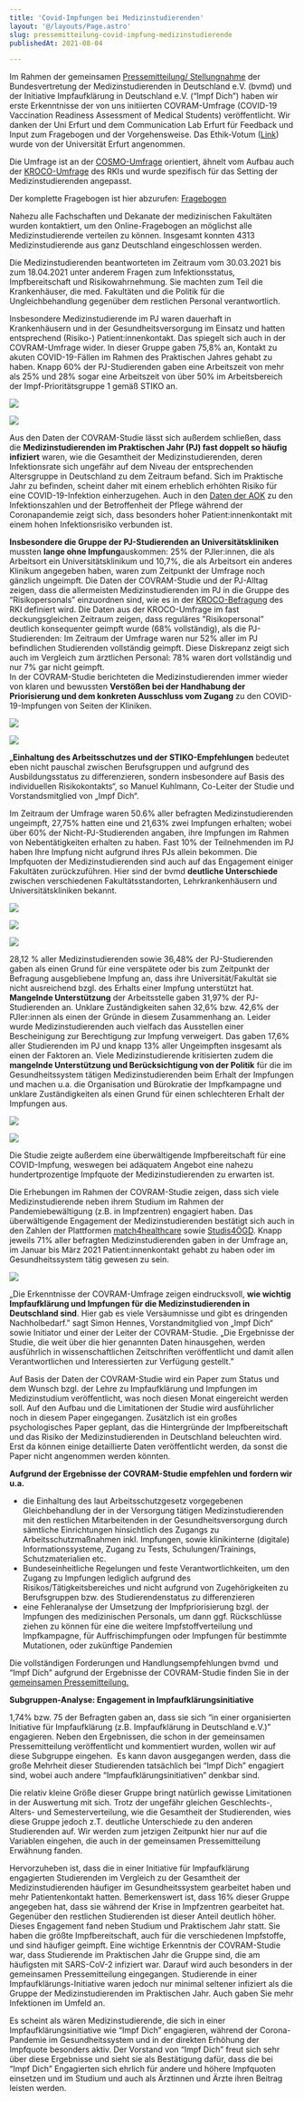 ```yaml
---
title: 'Covid-Impfungen bei Medizinstudierenden'
layout: '@/layouts/Page.astro'
slug: pressemitteilung-covid-impfung-medizinstudierende
publishedAt: 2021-08-04

---
```


Im Rahmen der gemeinsamen [Pressemitteilung/ Stellungnahme](https://www.bvmd.de/fileadmin/user_upload/2021-08-04_PM_Eine_vermeidbare_Gef%C3%A4hrdung_-_bvmd_und_Impf_Dich_ver%C3%B6ffentlichen_Daten_zu_Infektionszahlen_und_Fehlern_in_der_Impfkampagne_f%C3%BCr_Medizinstudierende.pdf) der Bundesvertretung der Medizinstudierenden in Deutschland e.V. (bvmd) und der Initiative Impfaufklärung in Deutschland e.V. (“Impf Dich”) haben wir erste Erkenntnisse der von uns initiierten COVRAM-Umfrage (COVID-19 Vaccination Readiness Assessment of Medical Students) veröffentlicht. Wir danken der Uni Erfurt und dem Communication Lab Erfurt für Feedback und Input zum Fragebogen und der Vorgehensweise. Das Ethik-Votum ([Link](https://impf-dich.org/_Resources/Persistent/f/e/3/4/fe344a0c13af576438eec1fe2758f754dc379188/Angenommener%20Ethikantrag_Erfurt_Mitteilung%20an%20die%20Antragsteller_eng.pdf)) wurde von der Universität Erfurt angenommen. 

Die Umfrage ist an der [COSMO-Umfrage](https://projekte.uni-erfurt.de/cosmo2020/web/) orientiert, ähnelt vom Aufbau auch der [KROCO-Umfrage](https://www.rki.de/DE/Content/InfAZ/N/Neuartiges_Coronavirus/Projekte_RKI/Kroco-Report150721.pdf?__blob=publicationFile) des RKIs und wurde spezifisch für das Setting der Medizinstudierenden angepasst.

Der komplette Fragebogen ist hier abzurufen: [Fragebogen](https://impf-dich.org/_Resources/Persistent/d/7/4/f/d74f75130ca971706067b8d6ec9f2f395032ec73/Codebuch%20f%C3%BCr%20Auswertung.pdf)

Nahezu alle Fachschaften und Dekanate der medizinischen Fakultäten wurden kontaktiert, um den Online-Fragebogen an möglichst alle Medizinstudierende verteilen zu können. Insgesamt konnten 4313 Medizinstudierende aus ganz Deutschland eingeschlossen werden.

Die Medizinstudierenden beantworteten im Zeitraum vom 30.03.2021 bis zum 18.04.2021 unter anderem Fragen zum Infektionsstatus, Impfbereitschaft und Risikowahrnehmung. Sie machten zum Teil die Krankenhäuser, die med. Fakultäten und die Politik für die Ungleichbehandlung gegenüber dem restlichen Personal verantwortlich.

Insbesondere Medizinstudierende im PJ waren dauerhaft in Krankenhäusern und in der Gesundheitsversorgung im Einsatz und hatten entsprechend (Risiko-) Patient:innenkontakt. Das spiegelt sich auch in der COVRAM-Umfrage wider. In dieser Gruppe gaben 75,8% an, Kontakt zu akuten COVID-19-Fällen im Rahmen des Praktischen Jahres gehabt zu haben. Knapp 60% der PJ-Studierenden gaben eine Arbeitszeit von mehr als 25% und 28% sogar eine Arbeitszeit von über 50% im Arbeitsbereich der Impf-Prioritätsgruppe 1 gemäß STIKO an.

![](./prio1.png)

![](./PJler%20COVID%20Kontakt%5B35%5D.png)

Aus den Daten der COVRAM-Studie lässt sich außerdem schließen, dass die **Medizinstudierenden im Praktischen Jahr (PJ) fast doppelt so häufig infiziert** waren, wie die Gesamtheit der Medizinstudierenden, deren Infektionsrate sich ungefähr auf dem Niveau der entsprechenden Altersgruppe in Deutschland zu dem Zeitraum befand. Sich im Praktische Jahr zu befinden, scheint daher mit einem erheblich erhöhten Risiko für eine COVID-19-Infektion einherzugehen. Auch in den [Daten der AOK](https://www.aerzteblatt.de/archiv/220234/COVID-19-Pandemie-Pflegende-deutlich-haeufiger-krank) zu den Infektionszahlen und der Betroffenheit der Pflege während der Coronapandemie zeigt sich, dass besonders hoher Patient:innenkontakt mit einem hohen Infektionsrisiko verbunden ist.

**Insbesondere die Gruppe der PJ-Studierenden an Universitätskliniken** mussten **lange ohne Impfung**auskommen: 25% der PJler:innen, die als Arbeitsort ein Universitätsklinikum und 10,7%, die als Arbeitsort ein anderes Klinikum angegeben haben, waren zum Zeitpunkt der Umfrage noch gänzlich ungeimpft. Die Daten der COVRAM-Studie und der PJ-Alltag zeigen, dass die allermeisten Medizinstudierenden im PJ in die Gruppe des “Risikopersonals” einzuordnen sind, wie es in der [KROCO-Befragung](https://www.rki.de/DE/Content/InfAZ/N/Neuartiges_Coronavirus/Projekte_RKI/Kroco-Report150721.pdf?__blob=publicationFile) des RKI definiert wird. Die Daten aus der KROCO-Umfrage im fast deckungsgleichen Zeitraum zeigen, dass reguläres "Risikopersonal” deutlich konsequenter geimpft wurde (68% vollständig), als die PJ-Studierenden: Im Zeitraum der Umfrage waren nur 52% aller im PJ befindlichen Studierenden vollständig geimpft. Diese Diskrepanz zeigt sich auch im Vergleich zum ärztlichen Personal: 78% waren dort vollständig und nur 7% gar nicht geimpft.   
In der COVRAM-Studie berichteten die Medizinstudierenden immer wieder von klaren und bewussten **Verstößen bei der Handhabung der Priorisierung und dem konkreten Ausschluss vom Zugang** zu den COVID-19-Impfungen von Seiten der Kliniken.

![](./uni.png)

![](./nicht%20uni.png)

„**Einhaltung des Arbeitsschutzes und der STIKO-Empfehlungen** bedeutet eben nicht pauschal zwischen Berufsgruppen und aufgrund des Ausbildungsstatus zu differenzieren, sondern insbesondere auf Basis des individuellen Risikokontakts“, so Manuel Kuhlmann, Co-Leiter der Studie und Vorstandsmitglied von „Impf Dich“.

Im Zeitraum der Umfrage waren 50.6% aller befragten Medizinstudierenden ungeimpft, 27,75% hatten eine und 21,63% zwei Impfungen erhalten; wobei über 60% der Nicht-PJ-Studierenden angaben, ihre Impfungen im Rahmen von Nebentätigkeiten erhalten zu haben. Fast 10% der Teilnehmenden im PJ haben Ihre Impfung nicht aufgrund ihres PJs allein bekommen. Die Impfquoten der Medizinstudierenden sind auch auf das Engagement einiger Fakultäten zurückzuführen. Hier sind der bvmd **deutliche Unterschiede** zwischen verschiedenen Fakultätsstandorten, Lehrkrankenhäusern und Universitätskliniken bekannt.

![](./covid%20impfung.png)

![](./reasonnichptj.png)

![](./reasonerhalt.png)

28,12 % aller Medizinstudierenden sowie 36,48% der PJ-Studierenden gaben als einen Grund für eine verspätete oder bis zum Zeitpunkt der Befragung ausgebliebene Impfung an, dass ihre Universität/Fakultät sie nicht ausreichend bzgl. des Erhalts einer Impfung unterstützt hat. **Mangelnde Unterstützung** der Arbeitsstelle gaben 31,97% der PJ-Studierenden an. Unklare Zuständigkeiten sahen 32,6% bzw. 42,6% der PJler:innen als einen der Gründe in diesem Zusammenhang an. Leider wurde Medizinstudierenden auch vielfach das Ausstellen einer Bescheinigung zur Berechtigung zur Impfung verweigert. Das gaben 17,6% aller Studierenden im PJ und knapp 13% aller Ungeimpften insgesamt als einen der Faktoren an. Viele Medizinstudierende kritisierten zudem die **mangelnde Unterstützung und Berücksichtigung von der Politik** für die im Gesundheitssystem tätigen Medizinstudierenden beim Erhalt der Impfungen und machen u.a. die Organisation und Bürokratie der Impfkampagne und unklare Zuständigkeiten als einen Grund für einen schlechteren Erhalt der Impfungen aus.

![](./Grafik%208.png)

![](./Grafik%209.png)

Die Studie zeigte außerdem eine überwältigende Impfbereitschaft für eine COVID-Impfung, weswegen bei adäquatem Angebot eine nahezu hundertprozentige Impfquote der Medizinstudierenden zu erwarten ist.

Die Erhebungen im Rahmen der COVRAM-Studie zeigen, dass sich viele Medizinstudierende neben ihrem Studium im Rahmen der Pandemiebewältigung (z.B. in Impfzentren) engagiert haben. Das überwältigende Engagement der Medizinstudierenden bestätigt sich auch in den Zahlen der Plattformen [match4healthcare](https://match4healthcare.de/mapview/) sowie [Studis4ÖGD](https://www.bvmd.de/fileadmin/user_upload/2021-02-24_PM_Studis4ÖGD_-_Erfolgsgeschichte_wird_fortgesetzt.pdf). Knapp jeweils 71% aller befragten Medizinstudierenden gaben in der Umfrage an, im Januar bis März 2021 Patient:innenkontakt gehabt zu haben oder im Gesundheitssystem tätig gewesen zu sein.

![](./Grafik%2010.png)

„Die Erkenntnisse der COVRAM-Umfrage zeigen eindrucksvoll, **wie wichtig Impfaufklärung und Impfungen für die Medizinstudierenden in Deutschland sind**. Hier gab es viele Versäumnisse und gibt es dringenden Nachholbedarf.” sagt Simon Hennes, Vorstandmitglied von „Impf Dich“ sowie Initiator und einer der Leiter der COVRAM-Studie. „Die Ergebnisse der Studie, die weit über die hier genannten Daten hinausgehen, werden ausführlich in wissenschaftlichen Zeitschriften veröffentlicht und damit allen Verantwortlichen und Interessierten zur Verfügung gestellt.”

Auf Basis der Daten der COVRAM-Studie wird ein Paper zum Status und dem Wunsch bzgl. der Lehre zu Impfaufklärung und Impfungen im Medizinstudium veröffentlicht, was noch diesen Monat eingereicht werden soll. Auf den Aufbau und die Limitationen der Studie wird ausführlicher noch in diesem Paper eingegangen. Zusätzlich ist ein großes psychologisches Paper geplant, das die Hintergründe der Impfbereitschaft und das Risiko der Medizinstudierenden in Deutschland beleuchten wird. Erst da können einige detaillierte Daten veröffentlicht werden, da sonst die Paper nicht angenommen werden könnten.

**Aufgrund der Ergebnisse der COVRAM-Studie empfehlen und fordern wir u.a.**

*   die Einhaltung des laut Arbeitsschutzgesetz vorgegebenen Gleichbehandlung der in der Versorgung tätigen Medizinstudierenden mit den restlichen Mitarbeitenden in der Gesundheitsversorgung durch sämtliche Einrichtungen hinsichtlich des Zugangs zu Arbeitsschutzmaßnahmen inkl. Impfungen, sowie klinikinterne (digitale) Informationssysteme, Zugang zu Tests, Schulungen/Trainings, Schutzmaterialien etc.
*   Bundeseinheitliche Regelungen und feste Verantwortlichkeiten, um den Zugang zu Impfungen lediglich aufgrund des Risikos/Tätigkeitsbereiches und nicht aufgrund von Zugehörigkeiten zu Berufsgruppen bzw. des Studierendenstatus zu differenzieren
*   eine Fehleranalyse der Umsetzung der Impfpriorisierung bzgl. der Impfungen des medizinischen Personals, um dann ggf. Rückschlüsse ziehen zu können für eine die weitere Impfstoffverteilung und Impfkampagne, für Auffrischimpfungen oder Impfungen für bestimmte Mutationen, oder zukünftige Pandemien

Die vollständigen Forderungen und Handlungsempfehlungen bvmd  und “Impf Dich” aufgrund der Ergebnisse der COVRAM-Studie finden Sie in der [gemeinsamen Pressemitteilung.](https://www.bvmd.de/wer-wir-sind/presse/pressemitteilungen)

**Subgruppen-Analyse: Engagement in Impfaufklärungsinitiative**

1,74% bzw. 75 der Befragten gaben an, dass sie sich “in einer organisierten Initiative für Impfaufklärung (z.B. Impfaufklärung in Deutschland e.V.)” engagieren. Neben den Ergebnissen, die schon in der gemeinsamen Pressemitteilung veröffentlicht und kommentiert wurden, wollen wir auf diese Subgruppe eingehen.  Es kann davon ausgegangen werden, dass die große Mehrheit dieser Studierenden tatsächlich bei “Impf Dich” engagiert sind, wobei auch andere “Impfaufklärungsinitiativen” denkbar sind.

Die relativ kleine Größe dieser Gruppe bringt natürlich gewisse Limitationen in der Auswertung mit sich. Trotz der ungefähr gleichen Geschlechts-, Alters- und Semesterverteilung, wie die Gesamtheit der Studierenden, wies diese Gruppe jedoch z.T. deutliche Unterschiede zu den anderen Studierenden auf. Wir werden zum jetzigen Zeitpunkt hier nur auf die Variablen eingehen, die auch in der gemeinsamen Pressemitteilung Erwähnung fanden.

Hervorzuheben ist, dass die in einer Initiative für Impfaufklärung engagierten Studierenden im Vergleich zu der Gesamtheit der Medizinstudierenden häufiger im Gesundheitssystem gearbeitet haben und mehr Patientenkontakt hatten. Bemerkenswert ist, dass 16% dieser Gruppe angegeben hat, dass sie während der Krise in Impfzentren gearbeitet hat. Gegenüber den restlichen Studierenden ist dieser Anteil deutlich höher. Dieses Engagement fand neben Studium und Praktischem Jahr statt. Sie haben die größte Impfbereitschaft, auch für die verschiedenen Impfstoffe, und sind häufiger geimpft. Eine wichtige Erkenntnis der COVRAM-Studie war, dass Studierende im Praktischen Jahr die Gruppe sind, die am häufigsten mit SARS-CoV-2 infiziert war. Darauf wird auch besonders in der gemeinsamen Pressemitteilung eingegangen. Studierende in einer Impfaufklärungs-Initiative waren jedoch nur minimal seltener infiziert als die Gruppe der Medizinstudierenden im Praktischen Jahr. Auch gaben Sie mehr Infektionen im Umfeld an.

Es scheint als wären Medizinstudierende, die sich in einer Impfaufklärungsinitiative wie “Impf Dich” engagieren, während der Corona-Pandemie im Gesundheitssystem und in der direkten Erhöhung der Impfquote besonders aktiv. Der Vorstand von “Impf Dich” freut sich sehr über diese Ergebnisse und sieht sie als Bestätigung dafür, dass die bei “Impf Dich” Engagierten sich ehrlich für andere und höhere Impfquoten einsetzen und im Studium und auch als Ärztinnen und Ärzte ihren Beitrag leisten werden.
